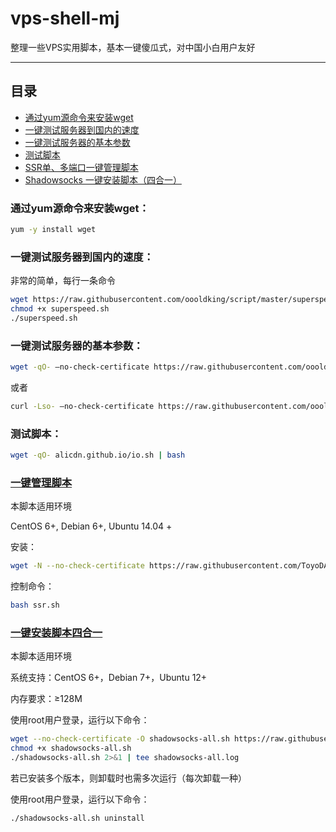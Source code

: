 # vps-shell-mj
整理一些VPS实用脚本，基本一键傻瓜式，对中国小白用户友好

****
## 目录
* [通过yum源命令来安装wget](#通过yum源命令来安装wget)
* [一键测试服务器到国内的速度](#一键测试服务器到国内的速度)
* [一键测试服务器的基本参数](#一键测试服务器的基本参数)
* [测试脚本](#测试脚本)
* [SSR单、多端口一键管理脚本](#一键管理脚本)
* [Shadowsocks 一键安装脚本（四合一）](#一键安装脚本四合一)


### 通过yum源命令来安装wget：
```Bash
yum -y install wget   
```
### 一键测试服务器到国内的速度：

非常的简单，每行一条命令
```Bash
wget https://raw.githubusercontent.com/oooldking/script/master/superspeed.sh
chmod +x superspeed.sh
./superspeed.sh
```
### 一键测试服务器的基本参数：
```Bash
wget -qO- –no-check-certificate https://raw.githubusercontent.com/oooldking/script/master/superbench.sh | bash
```
或者
```Bash
curl -Lso- –no-check-certificate https://raw.githubusercontent.com/oooldking/script/master/superbench.sh | bash
```
### 测试脚本：
```Bash
wget -qO- alicdn.github.io/io.sh | bash
```

### [一键管理脚本](https://www.ubedu.site/archives/528.html)

本脚本适用环境

CentOS 6+, Debian 6+, Ubuntu 14.04 +

安装：
```Bash
wget -N --no-check-certificate https://raw.githubusercontent.com/ToyoDAdoubi/doubi/master/ssr.sh && chmod +x ssr.sh && bash ssr.sh 
```
控制命令：
```Bash
bash ssr.sh    
```

### [一键安装脚本四合一](https://teddysun.com/486.html/comment-page-1)

本脚本适用环境

系统支持：CentOS 6+，Debian 7+，Ubuntu 12+

内存要求：≥128M

使用root用户登录，运行以下命令：
```Bash
wget --no-check-certificate -O shadowsocks-all.sh https://raw.githubusercontent.com/teddysun/shadowsocks_install/master/shadowsocks-all.sh
chmod +x shadowsocks-all.sh
./shadowsocks-all.sh 2>&1 | tee shadowsocks-all.log
```
若已安装多个版本，则卸载时也需多次运行（每次卸载一种）

使用root用户登录，运行以下命令：
```Bash
./shadowsocks-all.sh uninstall 
```
